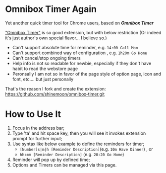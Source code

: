 # Omnibox Timer Again

Yet another quick timer tool for Chrome users, based on ***Omnibox Timer***

["Omnibox Timer"](https://chrome.google.com/webstore/detail/iooaeaogjngpihndkcednkblomlkaaif) is so good extension, but with below restriction (Or indeed it's just author's own special flavor... I believe so.)

+ Can't support absolute time for reminder, e.g. `14:00 Call Mom`
+ Can't support combined way of configuration , e.g. `1h20m Go Home`
+ Can't cancel/stop ongoing timers
+ Help info is not so readable for newbie, especially if they don't have habit to read the webstore page 
+ Peronsally I am not so in favor of the page style of option page, icon and font, etc.... but just personally


That's the reason I fork and create the extension: https://github.com/shinemoon/omnibox-timer.git

# How to Use It
1. Focus in the address bar;
2. Type 'ta' and hit space key, then you will see it invokes extension prompt for further input;
3. Use syntax like below example to define the reminders for timer;
    + `[Number]s|m|h [Reminder Description]`(e.g. `10m Have Dinner`) , or
    + `hh:mm [Reminder Description]` (e.g. `20:20 Go Home`)
4. Reminder will pop up by defined time;
5. Options and Timers can be managed via this page.
